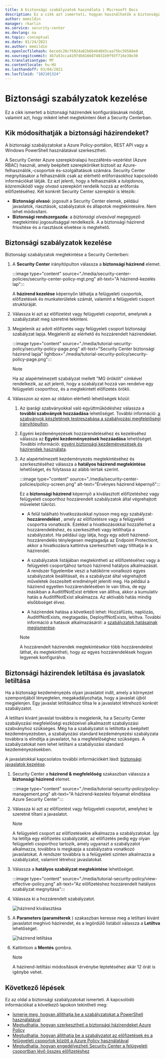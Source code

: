 ```yaml
---
title: A biztonsági szabályzatok használata | Microsoft Docs
description: Ez a cikk azt ismerteti, hogyan használhatók a biztonsági házirendek a Azure Security Centerban.
author: memildin
manager: rkarlin
ms.service: security-center
ms.devlang: na
ms.topic: conceptual
ms.date: 01/24/2021
ms.author: memildin
ms.openlocfilehash: 6ecedc20cf6924a82b6b4640d3caa75bc5958de0
ms.sourcegitcommit: 4b7a53cca4197db8166874831b9f93f716e38e30
ms.translationtype: MT
ms.contentlocale: hu-HU
ms.lasthandoff: 03/04/2021
ms.locfileid: "102101324"
---
```

# <a name="manage-security-policies"></a>Biztonsági szabályzatok kezelése

Ez a cikk ismerteti a biztonsági házirendek konfigurálásának módját, valamint azt, hogy miként lehet megtekinteni őket a Security Centerban. 

## <a name="who-can-edit-security-policies"></a>Kik módosíthatják a biztonsági házirendeket?

A biztonsági szabályzatokat a Azure Policy-portálon, REST API vagy a Windows PowerShell használatával szerkesztheti.

A Security Center Azure szerepköralapú hozzáférés-vezérlést (Azure RBAC) használ, amely beépített szerepköröket biztosít az Azure-felhasználók,-csoportok és-szolgáltatások számára. Security Center megnyitásakor a felhasználók csak az elérhető erőforrásokhoz kapcsolódó információkat látják. Ez azt jelenti, hogy a felhasználók a *tulajdonos*, *közreműködő* vagy *olvasó* szerepkört rendelik hozzá az erőforrás előfizetéséhez. Két konkrét Security Center szerepkör is létezik:

- **Biztonsági olvasó**: jogosult a Security Center elemek, például javaslatok, riasztások, szabályzatok és állapotok megtekintésére. Nem lehet módosítani.
- **Biztonsági rendszergazda**: a *biztonsági olvasóval* megegyező megtekintési jogosultsággal rendelkezik. A a biztonsági házirend frissítése és a riasztások elvetése is megtehető.

## <a name="manage-your-security-policies"></a>Biztonsági szabályzatok kezelése

Biztonsági szabályzatok megtekintése a Security Centerben:

1. A **Security Center** irányítópulton válassza a **biztonsági házirend** elemet.

    :::image type="content" source="./media/security-center-policies/security-center-policy-mgt.png" alt-text="A házirend-kezelés lap":::

   A **házirend kezelése** képernyőn láthatja a felügyeleti csoportok, előfizetések és munkaterületek számát, valamint a felügyeleti csoport struktúráját.

1. Válassza ki azt az előfizetést vagy felügyeleti csoportot, amelynek a szabályzatait meg szeretné tekinteni.

1. Megjelenik az adott előfizetés vagy felügyeleti csoport biztonsági szabályzat lapja. Megjeleníti az elérhető és hozzárendelt házirendeket.

    :::image type="content" source="./media/tutorial-security-policy/security-policy-page.png" alt-text="Security Center biztonsági házirend lapja" lightbox="./media/tutorial-security-policy/security-policy-page.png":::

    > [!NOTE]
    > Ha az alapértelmezett szabályzat mellett "MG örökölt" címkével rendelkezik, az azt jelenti, hogy a szabályzat hozzá van rendelve egy felügyeleti csoporthoz, és a megtekintett előfizetés örökli.

1. Válasszon az ezen az oldalon elérhető lehetőségek közül:

    1. Az iparági szabványokkal való együttműködéshez válassza a **további szabványok hozzáadása** lehetőséget. További információ: [a szabványok készletének testreszabása a szabályozási megfelelőségi irányítópulton](update-regulatory-compliance-packages.md).

    1. Egyéni kezdeményezések hozzárendeléséhez és kezeléséhez válassza az **Egyéni kezdeményezések hozzáadása** lehetőséget. További információ: [egyéni biztonsági kezdeményezések és házirendek használata](custom-security-policies.md).

    1. Az alapértelmezett kezdeményezés megtekintéséhez és szerkesztéséhez válassza a **hatályos házirend megtekintése** lehetőséget, és folytassa az alább leírtak szerint. 

        :::image type="content" source="./media/security-center-policies/policy-screen.png" alt-text="Érvényes házirend képernyő":::

       Ez a **biztonsági házirend** képernyő a kiválasztott előfizetéshez vagy felügyeleti csoporthoz hozzárendelt szabályzatok által végrehajtott műveletet tükrözi.
       
       * A felül található hivatkozásokkal nyisson meg egy szabályzat- **hozzárendelést** , amely az előfizetésre vagy a felügyeleti csoportra vonatkozik. Ezekkel a hivatkozásokkal hozzáférhet a hozzárendeléshez, és szerkesztheti vagy letilthatja a szabályzatot. Ha például úgy látja, hogy egy adott házirend-hozzárendelés ténylegesen megtagadja az Endpoint Protectiont, akkor a hivatkozásra kattintva szerkesztheti vagy tilthatja le a házirendet.
       
       * A szabályzatok listájában megtekintheti az előfizetéséhez vagy a felügyeleti csoportjához tartozó házirend hatályos alkalmazását. A rendszer figyelembe veszi a hatókörre vonatkozó egyes szabályzatok beállításait, és a szabályzat által végrehajtott műveletek összesített eredményét jeleníti meg. Ha például a házirend egyetlen hozzárendelésében le van tiltva, de egy másikban a AuditIfNotExist értékre van állítva, akkor a kumulatív hatás a AuditIfNotExist alkalmazza. Az aktívabb hatás mindig elsőbbséget élvez.
       
       * A házirendek hatása a következő lehet: Hozzáfűzés, naplózás, AuditIfNotExists, megtagadás, DeployIfNotExists, letiltva. További információ a hatások alkalmazásáról: a [szabályzatok hatásainak megismerése](../governance/policy/concepts/effects.md).

       > [!NOTE]
       > A hozzárendelt házirendek megtekintésekor több hozzárendelést láthat, és megtekintheti, hogy az egyes hozzárendelések hogyan legyenek konfigurálva.


## <a name="disable-security-policies-and-disable-recommendations"></a>Biztonsági házirendek letiltása és javaslatok letiltása

Ha a biztonsági kezdeményezés olyan javaslatot indít, amely a környezet szempontjából lényegtelen, megakadályozhatja, hogy a javaslat újból megjelenjen. Egy javaslat letiltásához tiltsa le a javaslatot létrehozó konkrét szabályzatot.

A letiltani kívánt javaslat továbbra is megjelenik, ha a Security Center szabályozási megfelelőségi eszközeivel alkalmazott szabályozási szabványhoz szükséges. Még ha a szabályzatot is letiltotta a beépített kezdeményezésben, a szabályozási standard kezdeményezési szabályzata továbbra is elindítja a javaslatot, ha a megfelelőséghez szükséges. A szabályzatokat nem lehet letiltani a szabályozási standard kezdeményezésekben.

A javaslatokkal kapcsolatos további információkért lásd: [biztonsági javaslatok kezelése](security-center-recommendations.md).

1. Security Center a **házirend & megfelelőség** szakaszban válassza a **biztonsági házirend** elemet.

    :::image type="content" source="./media/tutorial-security-policy/policy-management.png" alt-text="A házirend-kezelési folyamat elindítása Azure Security Center":::

2. Válassza ki azt az előfizetést vagy felügyeleti csoportot, amelyhez le szeretné tiltani a javaslatot.

   > [!NOTE]
   > A felügyeleti csoport az előfizetésekre alkalmazza a szabályzatokat. Így ha letiltja egy előfizetés szabályzatát, az előfizetés pedig egy olyan felügyeleti csoporthoz tartozik, amely ugyanazt a szabályzatot alkalmazza, továbbra is megkapja a szabályzatra vonatkozó javaslatokat. A rendszer továbbra is a felügyeleti szinten alkalmazza a szabályzatot, valamint létrehoz javaslatokat.

1. Válassza a **hatályos szabályzat megtekintése** lehetőséget.

    :::image type="content" source="./media/tutorial-security-policy/view-effective-policy.png" alt-text="Az előfizetéshez hozzárendelt hatályos szabályzat megnyitása":::

1. Válassza ki a hozzárendelt szabályzatot.

   ![házirend kiválasztása](./media/tutorial-security-policy/security-policy.png)

1. A **Parameters (paraméterek** ) szakaszban keresse meg a letiltani kívánt javaslatot meghívó házirendet, és a legördülő listából válassza a **Letiltva** lehetőséget.

   ![házirend letiltása](./media/tutorial-security-policy/disable-policy.png)

1. Kattintson a **Mentés** gombra.

   > [!NOTE]
   > A házirend-letiltási módosítások érvénybe léptetéséhez akár 12 órát is igénybe vehet.

## <a name="next-steps"></a>Következő lépések
Ez az oldal a biztonsági szabályzatokat ismerteti. A kapcsolódó információkat a következő lapokon tekintheti meg:

- [Ismerje meg, hogyan állíthatja be a szabályzatokat a PowerShell használatával](../governance/policy/assign-policy-powershell.md)
- [Megtudhatja, hogyan szerkesztheti a biztonsági házirendeket Azure Policy](../governance/policy/tutorials/create-and-manage.md)
- [Megtudhatja, hogyan állíthatja be a szabályzatot az előfizetések és a felügyeleti csoportok között a Azure Policy használatával](../governance/policy/overview.md)
- [Megtudhatja, hogyan engedélyezheti Security Center a felügyeleti csoportban lévő összes előfizetéshez](onboard-management-group.md)